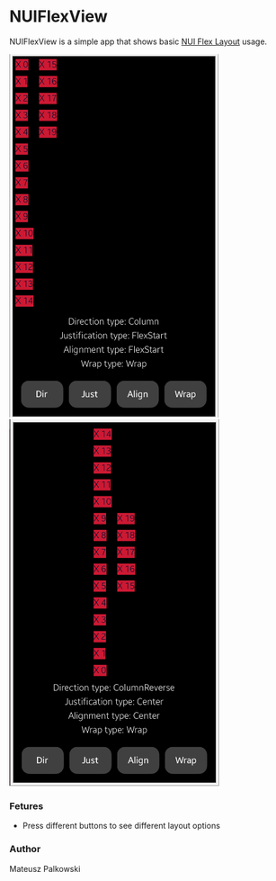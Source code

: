 # NUIFlexView
NUIFlexView is a simple app that shows basic [NUI Flex Layout](https://docs.tizen.org/application/dotnet/guides/nui/flex-layout/) usage.

![Screen1](./Screenshots/screen1.png)
![Screen2](./Screenshots/screen2.png)

### Fetures
* Press different buttons to see different layout options

### Author
Mateusz Palkowski